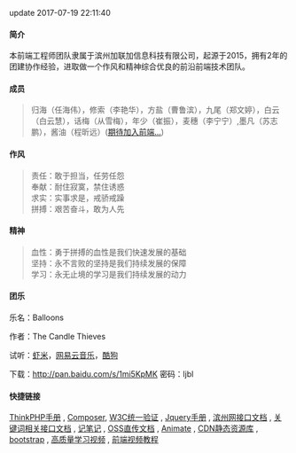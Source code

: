 update 2017-07-19 22:11:40
#### 简介

本前端工程师团队隶属于滨州加联加信息科技有限公司，起源于2015，拥有2年的团建协作经验，进取做一个作风和精神综合优良的前沿前端技术团队。

#### 成员

> 归海（任海伟），修索（李艳华），方盐（曹鲁滨），九尾（郑文婷），白云（白云慧），话梅（从雪梅），年少（崔振），麦穗（李宁宁）,墨凡（苏志鹏），酱油（程昕远）([期待加入前端...](before/job.md))

#### 作风

> 责任：敢于担当，任劳任怨  
> 奉献：耐住寂寞，禁住诱惑  
> 求实：实事求是，戒骄戒躁  
> 拼搏：艰苦奋斗，敢为人先

#### 精神

> 血性：勇于拼搏的血性是我们快速发展的基础  
> 坚持：永不言败的坚持是我们持续发展的保障  
> 学习：永无止境的学习是我们持续发展的动力

#### 团乐
乐名：Balloons

作者：The Candle Thieves

试听：[虾米](http://www.xiami.com/song/8GhwGAfb50f?spm=a1z1s.6928797.1561534521.2.rtEZcY)，[网易云音乐](http://music.163.com/#/song?id=4003283&autoplay=true&market=baiduhd)，[酷狗](http://www.kugou.com/song/26s0a07.html?frombaidu?frombaidu#hash=369562B01A234C0F483609968899B39D&album_id=0)

下载：http://pan.baidu.com/s/1mi5KpMK 密码：ljbl

#### 快捷链接

[ThinkPHP手册](http://www.kancloud.cn/manual/thinkphp5/118003) , [Composer](https://www.kancloud.cn/thinkphp/composer/35668), [W3C统一验证](https://validator.w3.org/unicorn/) , [Jquery手册](http://jquery.cuishifeng.cn/) , [滨州网接口文档](http://139.129.218.174:8088/) , [关键词相关接口文档](http://keyword.jialianjia.net/myapp/listAllApis.php) , [记笔记](https://app.yinxiang.com/Home.action) , [OSS直传文档](https://help.aliyun.com/document_detail/31927.html?spm=5176.87240.400427.65.TvBDms) , [Animate](https://daneden.github.io/animate.css/) , [CDN静态资源库](http://www.bootcdn.cn/) , [bootstrap](http://www.bootcss.com/) , [高质量学习视频](https://www.laravist.com/) , [前端视频教程](http://www.imooc.com/course/list?c=fe)
